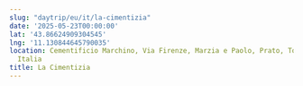 ```yaml
---
slug: "daytrip/eu/it/la-cimentizia"
date: '2025-05-23T00:00:00'
lat: '43.86624909304545'
lng: '11.130844645790035'
location: Cementificio Marchino, Via Firenze, Marzia e Paolo, Prato, Toscana, 59100,
  Italia
title: La Cimentizia
---
```



